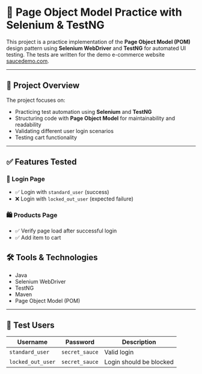 # 🧪 Page Object Model Practice with Selenium & TestNG

This project is a practice implementation of the **Page Object Model (POM)** design pattern using **Selenium WebDriver** and **TestNG** for automated UI testing. The tests are written for the demo e-commerce website [saucedemo.com](https://www.saucedemo.com/).

---

## 🚀 Project Overview

The project focuses on:

- Practicing test automation using **Selenium** and **TestNG**
- Structuring code with **Page Object Model** for maintainability and readability
- Validating different user login scenarios
- Testing cart functionality

---

## ✅ Features Tested

### 🔐 Login Page

- ✅ Login with `standard_user` (success)
- ❌ Login with `locked_out_user` (expected failure)

### 🛍️ Products Page

- ✅ Verify page load after successful login
- ✅ Add item to cart

## 🛠️ Tools & Technologies

- Java
- Selenium WebDriver
- TestNG
- Maven
- Page Object Model (POM)

---

## 🔑 Test Users

| Username         | Password      | Description              |
|------------------|---------------|--------------------------|
| `standard_user`   | `secret_sauce` | Valid login              |
| `locked_out_user` | `secret_sauce` | Login should be blocked  |

